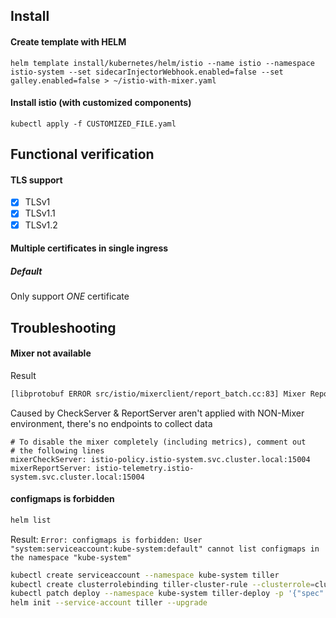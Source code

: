 ## Install

#### Create template with HELM
```
helm template install/kubernetes/helm/istio --name istio --namespace istio-system --set sidecarInjectorWebhook.enabled=false --set galley.enabled=false > ~/istio-with-mixer.yaml
```

#### Install istio (with customized components)
```
kubectl apply -f CUSTOMIZED_FILE.yaml
```

## Functional verification
#### TLS support
- [x] TLSv1
- [x] TLSv1.1
- [x] TLSv1.2

#### Multiple certificates in single ingress
##### Default 
Only support *ONE* certificate


## Troubleshooting
#### Mixer not available
Result
```bash
[libprotobuf ERROR src/istio/mixerclient/report_batch.cc:83] Mixer Report failed with: UNAVAILABLE:Cluster not available
```
Caused by CheckServer & ReportServer aren't applied with NON-Mixer environment, there's no endpoints to collect data

```
# To disable the mixer completely (including metrics), comment out
# the following lines
mixerCheckServer: istio-policy.istio-system.svc.cluster.local:15004
mixerReportServer: istio-telemetry.istio-system.svc.cluster.local:15004
```

#### configmaps is forbidden
```bash
helm list
```
Result:
`Error: configmaps is forbidden: User "system:serviceaccount:kube-system:default" cannot list configmaps in the namespace "kube-system"`

```bash
kubectl create serviceaccount --namespace kube-system tiller
kubectl create clusterrolebinding tiller-cluster-rule --clusterrole=cluster-admin --serviceaccount=kube-system:tiller
kubectl patch deploy --namespace kube-system tiller-deploy -p '{"spec":{"template":{"spec":{"serviceAccount":"tiller"}}}}'      
helm init --service-account tiller --upgrade
``` 
